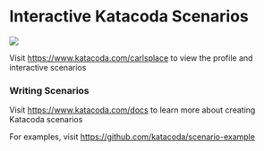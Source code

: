# Interactive Katacoda Scenarios

[![](http://shields.katacoda.com/katacoda/carlsplace/count.svg)](https://www.katacoda.com/carlsplace "Get your profile on Katacoda.com")

Visit https://www.katacoda.com/carlsplace to view the profile and interactive scenarios

### Writing Scenarios
Visit https://www.katacoda.com/docs to learn more about creating Katacoda scenarios

For examples, visit https://github.com/katacoda/scenario-example
